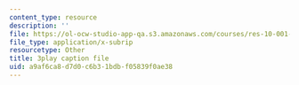 ```yaml
---
content_type: resource
description: ''
file: https://ol-ocw-studio-app-qa.s3.amazonaws.com/courses/res-10-001-making-science-and-engineering-pictures-a-practical-guide-to-presenting-your-work-spring-2016/a9af6ca8d7d0c6b31bdbf05839f0ae38_ffOGEN5WZu4.srt
file_type: application/x-subrip
resourcetype: Other
title: 3play caption file
uid: a9af6ca8-d7d0-c6b3-1bdb-f05839f0ae38
---
```

